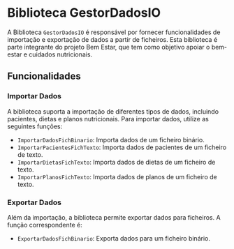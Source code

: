 # Biblioteca GestorDadosIO

A Biblioteca `GestorDadosIO` é responsável por fornecer funcionalidades de importação e exportação de dados a partir de ficheiros. Esta biblioteca é parte integrante do projeto Bem Estar, que tem como objetivo apoiar o bem-estar e cuidados nutricionais.

## Funcionalidades

### Importar Dados

A biblioteca suporta a importação de diferentes tipos de dados, incluindo pacientes, dietas e planos nutricionais. Para importar dados, utilize as seguintes funções:

- `ImportarDadosFichBinario`: Importa dados de um ficheiro binário.
- `ImportarPacientesFichTexto`: Importa dados de pacientes de um ficheiro de texto.
- `ImportarDietasFichTexto`: Importa dados de dietas de um ficheiro de texto.
- `ImportarPlanosFichTexto`: Importa dados de planos de um ficheiro de texto.

### Exportar Dados

Além da importação, a biblioteca permite exportar dados para ficheiros. A função correspondente é:

- `ExportarDadosFichBinario`: Exporta dados para um ficheiro binário.
